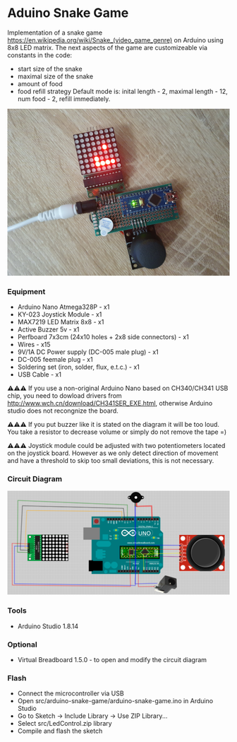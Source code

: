 # Aduino Snake Game

Implementation of a snake game https://en.wikipedia.org/wiki/Snake_(video_game_genre) on Arduino using 8x8 LED matrix.
The next aspects of the game are customizeable via constants in the code:
* start size of the snake
* maximal size of the snake
* amount of food
* food refill strategy
Default mode is: inital length - 2, maximal length - 12, num food - 2, refill immediately.

![Image](image.jpg)

### Equipment
* Arduino Nano Atmega328P - x1
* KY-023 Joystick Module - x1
* MAX7219 LED Matrix 8x8 - x1
* Active Buzzer 5v - x1
* Perfboard 7x3cm (24x10 holes + 2x8 side connectors) - x1
* Wires - x15
* 9V/1A DC Power supply (DC-005 male plug) - x1
* DC-005 feemale plug - x1
* Soldering set (iron, solder, flux, e.t.c.) - x1
* USB Cable - x1

⚠️⚠️⚠️ If you use a non-original Arduino Nano based on CH340/CH341 USB chip, you need to dowload drivers from http://www.wch.cn/download/CH341SER_EXE.html, otherwise Arduino studio does not recongnize the board.

⚠️⚠️⚠️ If you put buzzer like it is stated on the diagram it will be too loud. You take a resistor to decrease volume or simply do not remove the tape =)

⚠️⚠️⚠️ Joystick module could be adjusted with two potentiometers located on the joystick board. However as we only detect direction of movement and have a threshold to skip too small deviations, this is not necessary.

### Circuit Diagram
![Circuit Diagram](diagram/arduino-snake-game.png)

### Tools
* Arduino Studio 1.8.14

### Optional
* Virtual Breadboard 1.5.0 - to open and modify the circuit diagram

### Flash
* Connect the microcontroller via USB
* Open src/arduino-snake-game/arduino-snake-game.ino in Arduino Studio
* Go to Sketch -> Include Library -> Use ZIP Library...
* Select src/LedControl.zip library
* Compile and flash the sketch
